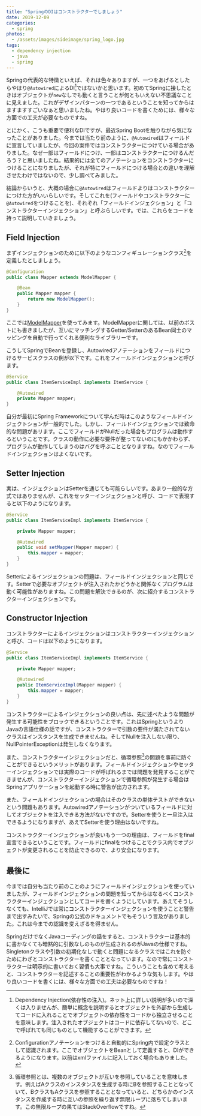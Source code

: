```yaml
---
title: "SpringのDIはコンストラクターでしましょう"
date: 2019-12-09
categories: 
  - spring
photos:
  - /assets/images/sideimage/spring_logo.jpg
tags:
  - dependency injection
  - java
  - spring
---
```


Springの代表的な特徴といえば、それは色々ありますが、一つをあげるとしたらやはり`@Autowired`によるDI[^1]ではないかと思います。初めてSpringに接したときはオブジェクトが`new`なしでも動くと言うことが何ともいえない不思議なことに見えました。これがデザインパターンの一つであるということを知ってからはますますすごいなぁと思いましたね。やはり良いコードを書くためには、様々な方面での工夫が必要なものですね。

とにかく、こうも重要で便利なDIですが、最近Spring Bootを触りながら気になったことがありました。今までは当たり前のように、`@Autowired`はフィールドに宣言していましたが、今回の案件ではコンストラクターにつけている場合がありました。なぜ一部はフィールドにつけ、一部はコンストラクターにつけるんだろう？と思いましたね。結果的には全てのアノテーションをコンストラクターにつけることになりましたが、それが特にフィールドにつける場合との違いを理解させたわけではないので、少し調べてみました。

結論からいうと、大概の場合に`@Autowired`はフィールドよりはコンストラクターにつけた方がいいらしいです。そしてこれを(フィールドやコンストラクターに`@Autowired`をつけることを)、それぞれ「フィールドインジェクション」と「コンストラクターインジェクション」と呼ぶらしいです。では、これらをコードを持って説明していきましょう。

## Field Injection

まずインジェクションのために以下のようなコンフィギュレーションクラス[^2]を定義したとしましょう。

```java
@Configuration
public class Mapper extends ModelMapper {

    @Bean
    public Mapper mapper {
        return new ModelMapper();
    }
}
```

ここでは[ModelMapper](http://modelmapper.org/)を使ってみます。ModelMapperに関しては、以前のポストにも書きましたが、互いにマッチングするGetter/SetterのあるBean同士のマッピングを自動で行ってくれる便利なライブラリーです。

こうしてSpringでBeanを登録し、Autowiredアノテーションをフィールドにつけるサービスクラスの例が以下です。これをフィールドインジェクションと呼びます。

```java
@Service
public class ItemServiceImpl implements ItemService {

    @Autowired
    private Mapper mapper;
}
```

自分が最初にSpring Frameworkについて学んだ時はこのようなフィールドインジェクトションが一般的でした。しかし、フィールドインジェクションでは致命的な問題があリます。ここでフィールドがNullだった場合もプログラムは動作するということです。クラスの動作に必要な要件が整ってないのにもかかわらず、プログラムが動作してしまうのはバグを呼ぶこととなりますね。なのでフィールドインジェクションはよくないです。

## Setter Injection

実は、インジェクションはSetterを通じても可能らしいです。あまり一般的な方式ではありませんが、これをセッターインジェクションと呼び、コードで表現すると以下のようになります。

```java
@Service
public class ItemServiceImpl implements ItemService {

    private Mapper mapper;

    @Autowired
    public void setMapper(Mapper mapper) {
        this.mapper = mapper;
    }
}
```

Setterによるインジェクションの問題は、フィールドインジェクションと同じです。Setterで必要なオブジェクトが注入されたかどうかと関係なくプログラムは動く可能性がありますね。この問題を解決できるのが、次に紹介するコンストラクターインジェクションです。

## Constructor Injection

コンストラクターによるインジェクションはコンストラクターインジェクションと呼び、コードは以下のようになります。

```java
@Service
public class ItemServiceImpl implements ItemService {

    private Mapper mapper;

    @Autowired
    public ItemServiceImpl(Mapper mapper) {
        this.mapper = mapper;
    }
}
```

コンストラクターによるインジェクションの良い点は、先に述べたような問題が発生する可能性をブロックできるということです。これはSpringというよりJavaの言語仕様の話ですが、コンストラクターで引数の要件が満たされてないクラスはインスタンスを生成できませんね。そしてNullを注入しない限り、NullPointerExceptionは発生しなくなります。

また、コンストラクターインジェクションだと、循環参照[^3]の問題を事前に防ぐことができるというメリットがあります。フィールドインジェクションやセッターインジェクションでは実際のコードが呼ばれるまでは問題を発見することができませんが、コンストラクターインジェクションで循環参照が発生する場合はSpringアプリケーションを起動する時に警告が出力されます。

また、フィールドインジェクションの場合はそのクラスの単体テストができないという問題もあります。Autowiredアノテーションがついているフィールドに対してオブジェクトを注入できる方法がないですので。Setterを使うと一旦注入はできるようになりますが、あえてSetterを使う理由はないですね。

コンストラクターインジェクションが良いもう一つの理由は、フィールドをfinal宣言できるということです。フィールドにfinalをつけることでクラス内でオブジェクトが変更されることを防止できるので、より安全になります。

## 最後に

今までは自分も当たり前のことのようにフィールドインジェクションを使っていましたが、フィールドインジェクションの問題を知ってからはなるべくコンストラクターインジェクションとしてコードを書くようにしています。あえてそうしなくても、IntelliJでは常にコンストラクターインジェクションを使うことと警告まで出すみたいで、Springの公式のドキュメントでもそういう言及がありました。これは今までの認識を変えざるを得ません。

SpringだけでなくJavaコーディングの話をすると、コンストラクターは基本的に書かなくても暗黙的に引数なしのものが生成されるのがJavaの仕様ですね。Singletonクラスや引数の初期化なしで動くと問題になるクラスではこれを防ぐためにわざとコンストラクターを書くこととなっています。なので常にコンストラクターは明示的に書いておく習慣も大事ですね。こういうことも含めて考えると、コンストラクターを記述することの重要性がわかるような気もします。やはり良いコードを書くには、様々な方面での工夫は必要なものですね！

[^1]: Dependency Injection(依存性の注入)。ネット上に詳しい説明が多いので深くは入りませんが、簡単に概念を説明するとオブジェクトを外部から生成してコードに入れることでオブジェクトの依存性をコードから独立させることを意味します。注入されたオブジェクトはコードに依存してないので、どこで呼ばれても同じものとして機能することができます。
[^2]: Configurationアノテーションをつけると自動的にSpring内で設定クラスとして認識されます。ここでオブジェクトをBeanとして定義すると、DIができるようになります。以前はxmlファイルに記入しておく場合もありました。
[^3]: 循環参照とは、複数のオブジェクトが互いを参照していることを意味します。例えばAクラスのインスタンスを生成する時にBを参照することとなっていて、BクラスもAクラスを参照することとなっていると、どちらかのインスタンスを作成する時に互いの参照を繰り返す無限ループに落ちてしまいます。この無限ループの果てはStackOverflowですね。